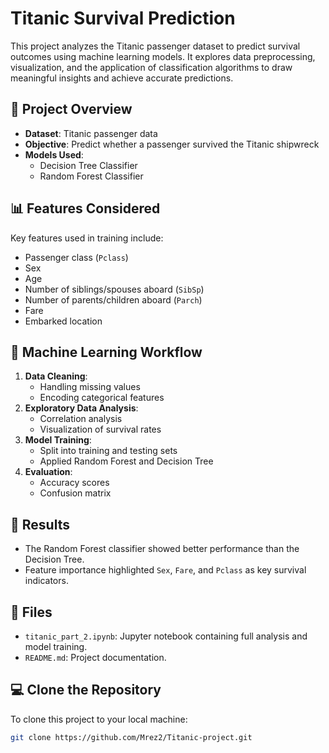 # Titanic Survival Prediction

This project analyzes the Titanic passenger dataset to predict survival outcomes using machine learning models. It explores data preprocessing, visualization, and the application of classification algorithms to draw meaningful insights and achieve accurate predictions.

## 📌 Project Overview

- **Dataset**: Titanic passenger data
- **Objective**: Predict whether a passenger survived the Titanic shipwreck
- **Models Used**:
  - Decision Tree Classifier
  - Random Forest Classifier

## 📊 Features Considered

Key features used in training include:
- Passenger class (`Pclass`)
- Sex
- Age
- Number of siblings/spouses aboard (`SibSp`)
- Number of parents/children aboard (`Parch`)
- Fare
- Embarked location

## 🧠 Machine Learning Workflow

1. **Data Cleaning**:
   - Handling missing values
   - Encoding categorical features
2. **Exploratory Data Analysis**:
   - Correlation analysis
   - Visualization of survival rates
3. **Model Training**:
   - Split into training and testing sets
   - Applied Random Forest and Decision Tree
4. **Evaluation**:
   - Accuracy scores
   - Confusion matrix

## 🧪 Results

- The Random Forest classifier showed better performance than the Decision Tree.
- Feature importance highlighted `Sex`, `Fare`, and `Pclass` as key survival indicators.

## 📁 Files

- `titanic_part_2.ipynb`: Jupyter notebook containing full analysis and model training.
- `README.md`: Project documentation.

## 💻 Clone the Repository

To clone this project to your local machine:

```bash
git clone https://github.com/Mrez2/Titanic-project.git
